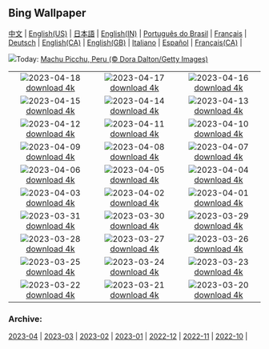 ## Bing Wallpaper
[中文](README.md) |                     [English(US)](en-US.md) |                     [日本語](ja-JP.md) |                     [English(IN)](en-IN.md) |                     [Português do Brasil](pt-BR.md) |                     [Français](fr-FR.md) |                     [Deutsch](de-DE.md) |                     [English(CA)](en-CA.md) |                     [English(GB)](en-GB.md) |                     [Italiano](it-IT.md) |                     [Español](es-ES.md) |                     [Français(CA)](fr-CA.md) |                    

![](https://www.bing.com/th?id=OHR.MPPUnesco_EN-CA6408902104_UHD.jpg&w=1000)Today: [Machu Picchu, Peru (© Dora Dalton/Getty Images)](https://www.bing.com/th?id=OHR.MPPUnesco_EN-CA6408902104_UHD.jpg)

|      |      |      |
| :----: | :----: | :----: |
|![](https://www.bing.com/th?id=OHR.OneThousandSprings_EN-CA1056880093_UHD.jpg&pid=hp&w=384&h=216&rs=1&c=4)2023-04-18 [download 4k](https://www.bing.com/th?id=OHR.OneThousandSprings_EN-CA1056880093_UHD.jpg)|![](https://www.bing.com/th?id=OHR.KiteDay_EN-CA8350748247_UHD.jpg&pid=hp&w=384&h=216&rs=1&c=4)2023-04-17 [download 4k](https://www.bing.com/th?id=OHR.KiteDay_EN-CA8350748247_UHD.jpg)|![](https://www.bing.com/th?id=OHR.Thecherryblossomtrees_EN-CA3305623267_UHD.jpg&pid=hp&w=384&h=216&rs=1&c=4)2023-04-16 [download 4k](https://www.bing.com/th?id=OHR.Thecherryblossomtrees_EN-CA3305623267_UHD.jpg)|
|![](https://www.bing.com/th?id=OHR.RedSeaStars_EN-CA6634139553_UHD.jpg&pid=hp&w=384&h=216&rs=1&c=4)2023-04-15 [download 4k](https://www.bing.com/th?id=OHR.RedSeaStars_EN-CA6634139553_UHD.jpg)|![](https://www.bing.com/th?id=OHR.PhloxSubulata_EN-CA3551563589_UHD.jpg&pid=hp&w=384&h=216&rs=1&c=4)2023-04-14 [download 4k](https://www.bing.com/th?id=OHR.PhloxSubulata_EN-CA3551563589_UHD.jpg)|![](https://www.bing.com/th?id=OHR.EuropeFromISS_EN-CA6668043874_UHD.jpg&pid=hp&w=384&h=216&rs=1&c=4)2023-04-13 [download 4k](https://www.bing.com/th?id=OHR.EuropeFromISS_EN-CA6668043874_UHD.jpg)|
|![](https://www.bing.com/th?id=OHR.TheCanadaContinentalDivide_EN-CA2081857891_UHD.jpg&pid=hp&w=384&h=216&rs=1&c=4)2023-04-12 [download 4k](https://www.bing.com/th?id=OHR.TheCanadaContinentalDivide_EN-CA2081857891_UHD.jpg)|![](https://www.bing.com/th?id=OHR.ElephantTwins_EN-CA6312430461_UHD.jpg&pid=hp&w=384&h=216&rs=1&c=4)2023-04-11 [download 4k](https://www.bing.com/th?id=OHR.ElephantTwins_EN-CA6312430461_UHD.jpg)|![](https://www.bing.com/th?id=OHR.LithuanianEggs_EN-CA6217533771_UHD.jpg&pid=hp&w=384&h=216&rs=1&c=4)2023-04-10 [download 4k](https://www.bing.com/th?id=OHR.LithuanianEggs_EN-CA6217533771_UHD.jpg)|
|![](https://www.bing.com/th?id=OHR.NIrelandGiants_EN-CA5069390494_UHD.jpg&pid=hp&w=384&h=216&rs=1&c=4)2023-04-09 [download 4k](https://www.bing.com/th?id=OHR.NIrelandGiants_EN-CA5069390494_UHD.jpg)|![](https://www.bing.com/th?id=OHR.KitsAspen_EN-CA5946342472_UHD.jpg&pid=hp&w=384&h=216&rs=1&c=4)2023-04-08 [download 4k](https://www.bing.com/th?id=OHR.KitsAspen_EN-CA5946342472_UHD.jpg)|![](https://www.bing.com/th?id=OHR.ArizonaPinkMoon_EN-CA3081342406_UHD.jpg&pid=hp&w=384&h=216&rs=1&c=4)2023-04-07 [download 4k](https://www.bing.com/th?id=OHR.ArizonaPinkMoon_EN-CA3081342406_UHD.jpg)|
|![](https://www.bing.com/th?id=OHR.BlackGrouseLekking_EN-CA3757244382_UHD.jpg&pid=hp&w=384&h=216&rs=1&c=4)2023-04-06 [download 4k](https://www.bing.com/th?id=OHR.BlackGrouseLekking_EN-CA3757244382_UHD.jpg)|![](https://www.bing.com/th?id=OHR.CanadianMuseumforHumanRights_EN-CA1657047279_UHD.jpg&pid=hp&w=384&h=216&rs=1&c=4)2023-04-05 [download 4k](https://www.bing.com/th?id=OHR.CanadianMuseumforHumanRights_EN-CA1657047279_UHD.jpg)|![](https://www.bing.com/th?id=OHR.HonaunauNP_EN-CA3475856618_UHD.jpg&pid=hp&w=384&h=216&rs=1&c=4)2023-04-04 [download 4k](https://www.bing.com/th?id=OHR.HonaunauNP_EN-CA3475856618_UHD.jpg)|
|![](https://www.bing.com/th?id=OHR.JavaBromo_EN-CA8165428782_UHD.jpg&pid=hp&w=384&h=216&rs=1&c=4)2023-04-03 [download 4k](https://www.bing.com/th?id=OHR.JavaBromo_EN-CA8165428782_UHD.jpg)|![](https://www.bing.com/th?id=OHR.FrogMonth_EN-CA3345030544_UHD.jpg&pid=hp&w=384&h=216&rs=1&c=4)2023-04-02 [download 4k](https://www.bing.com/th?id=OHR.FrogMonth_EN-CA3345030544_UHD.jpg)|![](https://www.bing.com/th?id=OHR.SteyrRiver_EN-CA3898889206_UHD.jpg&pid=hp&w=384&h=216&rs=1&c=4)2023-04-01 [download 4k](https://www.bing.com/th?id=OHR.SteyrRiver_EN-CA3898889206_UHD.jpg)|
|![](https://www.bing.com/th?id=OHR.PeacockFeathers_EN-CA3243126263_UHD.jpg&pid=hp&w=384&h=216&rs=1&c=4)2023-03-31 [download 4k](https://www.bing.com/th?id=OHR.PeacockFeathers_EN-CA3243126263_UHD.jpg)|![](https://www.bing.com/th?id=OHR.NuzzleManatee_EN-CA3173261936_UHD.jpg&pid=hp&w=384&h=216&rs=1&c=4)2023-03-30 [download 4k](https://www.bing.com/th?id=OHR.NuzzleManatee_EN-CA3173261936_UHD.jpg)|![](https://www.bing.com/th?id=OHR.MWDolomites_EN-CA3126876891_UHD.jpg&pid=hp&w=384&h=216&rs=1&c=4)2023-03-29 [download 4k](https://www.bing.com/th?id=OHR.MWDolomites_EN-CA3126876891_UHD.jpg)|
|![](https://www.bing.com/th?id=OHR.NYCClouds_EN-CA3081139270_UHD.jpg&pid=hp&w=384&h=216&rs=1&c=4)2023-03-28 [download 4k](https://www.bing.com/th?id=OHR.NYCClouds_EN-CA3081139270_UHD.jpg)|![](https://www.bing.com/th?id=OHR.WildAnza_EN-CA3039438362_UHD.jpg&pid=hp&w=384&h=216&rs=1&c=4)2023-03-27 [download 4k](https://www.bing.com/th?id=OHR.WildAnza_EN-CA3039438362_UHD.jpg)|![](https://www.bing.com/th?id=OHR.CecilBrewerStaircase_EN-CA2997625120_UHD.jpg&pid=hp&w=384&h=216&rs=1&c=4)2023-03-26 [download 4k](https://www.bing.com/th?id=OHR.CecilBrewerStaircase_EN-CA2997625120_UHD.jpg)|
|![](https://www.bing.com/th?id=OHR.WildGarlic_EN-CA2951879711_UHD.jpg&pid=hp&w=384&h=216&rs=1&c=4)2023-03-25 [download 4k](https://www.bing.com/th?id=OHR.WildGarlic_EN-CA2951879711_UHD.jpg)|![](https://www.bing.com/th?id=OHR.CloudsPatagonia_EN-CA8105235690_UHD.jpg&pid=hp&w=384&h=216&rs=1&c=4)2023-03-24 [download 4k](https://www.bing.com/th?id=OHR.CloudsPatagonia_EN-CA8105235690_UHD.jpg)|![](https://www.bing.com/th?id=OHR.LakePowellAerial_EN-CA7986053756_UHD.jpg&pid=hp&w=384&h=216&rs=1&c=4)2023-03-23 [download 4k](https://www.bing.com/th?id=OHR.LakePowellAerial_EN-CA7986053756_UHD.jpg)|
|![](https://www.bing.com/th?id=OHR.ColourDay_EN-CA7905441530_UHD.jpg&pid=hp&w=384&h=216&rs=1&c=4)2023-03-22 [download 4k](https://www.bing.com/th?id=OHR.ColourDay_EN-CA7905441530_UHD.jpg)|![](https://www.bing.com/th?id=OHR.PurpleCrocus_EN-CA7826423514_UHD.jpg&pid=hp&w=384&h=216&rs=1&c=4)2023-03-21 [download 4k](https://www.bing.com/th?id=OHR.PurpleCrocus_EN-CA7826423514_UHD.jpg)|![](https://www.bing.com/th?id=OHR.MilkyWayTwoJackLake_EN-CA7760484341_UHD.jpg&pid=hp&w=384&h=216&rs=1&c=4)2023-03-20 [download 4k](https://www.bing.com/th?id=OHR.MilkyWayTwoJackLake_EN-CA7760484341_UHD.jpg)|


### Archive:
[2023-04](archive/en-CA/202304/README.md) | [2023-03](archive/en-CA/202303/README.md) | [2023-02](archive/en-CA/202302/README.md) | [2023-01](archive/en-CA/202301/README.md) | [2022-12](archive/en-CA/202212/README.md) | [2022-11](archive/en-CA/202211/README.md) | [2022-10](archive/en-CA/202210/README.md) | 